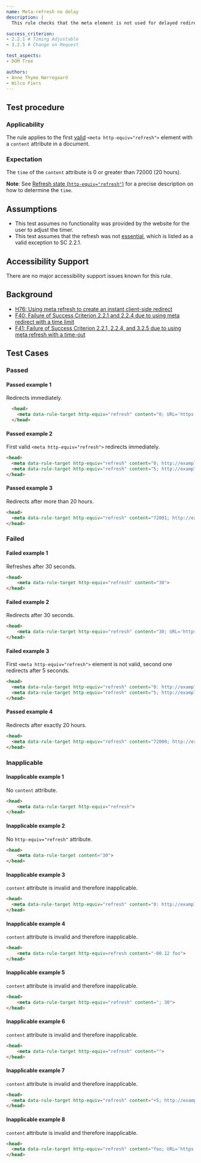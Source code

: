 ```yaml
---
name: Meta-refresh no delay
description: |
  This rule checks that the meta element is not used for delayed redirecting or refreshing.

success_criterion:
- 2.2.1 # Timing Adjustable
- 3.2.5 # Change on Request

test_aspects:
- DOM Tree

authors:
- Anne Thyme Nørregaard
- Wilco Fiers
---
```


## Test procedure

### Applicability

The rule applies to the first [valid](https://www.w3.org/TR/html/document-metadata.html#statedef-http-equiv-refresh) `<meta http-equiv="refresh">` element with a `content` attribute in a document.

### Expectation

The `time` of the `content` attribute is 0 or greater than 72000 (20 hours).

**Note**: See [Refresh state (`http-equiv="refresh"`)](https://www.w3.org/TR/html/document-metadata.html#statedef-http-equiv-refresh) for a precise description on how to determine the `time`.

## Assumptions  

* This test assumes no functionality was provided by the website for the user to adjust the timer. 
* This test assumes that the refresh was not [essential](https://www.w3.org/TR/UNDERSTANDING-WCAG20/time-limits-required-behaviors.html#essentialdef), which is listed as a valid exception to SC 2.2.1.

## Accessibility Support 

There are no major accessibility support issues known for this rule.

## Background  

- [H76: Using meta refresh to create an instant client-side redirect](https://www.w3.org/TR/WCAG-TECHS/H76.html)
- [F40: Failure of Success Criterion 2.2.1 and 2.2.4 due to using meta redirect with a time limit](https://www.w3.org/TR/WCAG-TECHS/F40.html)
- [F41: Failure of Success Criterion 2.2.1, 2.2.4, and 3.2.5 due to using meta refresh with a time-out](https://www.w3.org/TR/WCAG-TECHS/F41.html)

## Test Cases

### Passed

#### Passed example 1

Redirects immediately.

```html
  <head>           
    <meta data-rule-target http-equiv="refresh" content="0; URL='https://auto-wcag.github.io/auto-wcag/'" />    
  </head>  
```

#### Passed example 2

First valid `<meta http-equiv="refresh">` redirects immediately.

```html
<head>
  <meta data-rule-target http-equiv="refresh" content="0; http://example.com" />
  <meta data-rule-target http-equiv="refresh" content="5; http://example.com" />
</head>
```

#### Passed example 3

Redirects after more than 20 hours.

```html
<head>
  <meta data-rule-target http-equiv="refresh" content="72001; http://example.com" />
</head>
```

### Failed

#### Failed example 1

Refreshes after 30 seconds.

```html
<head>
	<meta data-rule-target http-equiv="refresh" content="30">
</head>
```

#### Failed example 2

Redirects after 30 seconds.

```html
<head>
	<meta data-rule-target http-equiv="refresh" content="30; URL='https://auto-wcag.github.io/auto-wcag/'">
</head>
```

#### Failed example 3

First `<meta http-equiv="refresh">` element is not valid, second one redirects after 5 seconds.

```html
<head>
  <meta data-rule-target http-equiv="refresh" content="0: http://example.com" />
  <meta data-rule-target http-equiv="refresh" content="5; http://example.com" />
</head>
```

#### Passed example 4

Redirects after exactly 20 hours.

```html
<head>
  <meta data-rule-target http-equiv="refresh" content="72000; http://example.com" />
</head>
```

### Inapplicable

#### Inapplicable example 1

No `content` attribute.

```html
<head>
	<meta data-rule-target http-equiv="refresh">
</head>
```

#### Inapplicable example 2

No `http-equiv="refresh"` attribute.

```html
<head>
	<meta data-rule-target content="30">
</head>
```

#### Inapplicable example 3

`content` attribute is invalid and therefore inapplicable.

```html
<head>
  <meta data-rule-target http-equiv="refresh" content="0: http://example.com" />
</head>
```

#### Inapplicable example 4

`content` attribute is invalid and therefore inapplicable.

```html
<head>
	<meta data-rule-target http-equiv=refresh content="-00.12 foo">
</head>
```

#### Inapplicable example 5

`content` attribute is invalid and therefore inapplicable.

```html
<head>
	<meta data-rule-target http-equiv="refresh" content="; 30">
</head>
```

#### Inapplicable example 6

`content` attribute is invalid and therefore inapplicable.
```html
<head>
	<meta data-rule-target http-equiv="refresh" content="">
</head>
```

#### Inapplicable example 7

`content` attribute is invalid and therefore inapplicable.

```html
<head>
  <meta data-rule-target http-equiv="refresh" content="+5; http://example.com">
</head>
```

#### Inapplicable example 8

`content` attribute is invalid and therefore inapplicable.

```html
<head>           
  <meta data-rule-target http-equiv="refresh" content="foo; URL='https://auto-wcag.github.io/auto-wcag/'" />    
</head>
```
